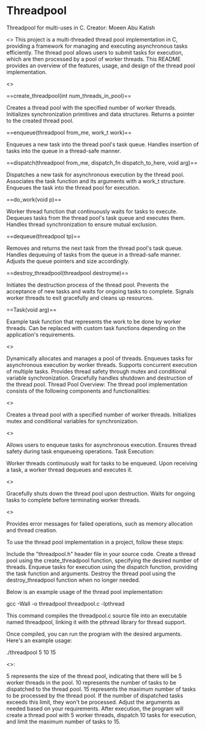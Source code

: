 # Threadpool
Threadpool for multi-uses in C.
Creator: Moeen Abu Katish

<<Introduction>>
This project is a multi-threaded thread pool implementation in C, providing a framework for managing and executing asynchronous tasks efficiently. The thread pool allows users to submit tasks for execution, which are then processed by a pool of worker threads. This README provides an overview of the features, usage, and design of the thread pool implementation.


<<Functionality Overview>>

==create_threadpool(int num_threads_in_pool)==

Creates a thread pool with the specified number of worker threads.
Initializes synchronization primitives and data structures.
Returns a pointer to the created thread pool.

==enqueue(threadpool from_me, work_t work)==

Enqueues a new task into the thread pool's task queue.
Handles insertion of tasks into the queue in a thread-safe manner.

==dispatch(threadpool from_me, dispatch_fn dispatch_to_here, void arg)==

Dispatches a new task for asynchronous execution by the thread pool.
Associates the task function and its arguments with a work_t structure.
Enqueues the task into the thread pool for execution.

==do_work(void p)==

Worker thread function that continuously waits for tasks to execute.
Dequeues tasks from the thread pool's task queue and executes them.
Handles thread synchronization to ensure mutual exclusion.

==dequeue(threadpool tp)==

Removes and returns the next task from the thread pool's task queue.
Handles dequeuing of tasks from the queue in a thread-safe manner.
Adjusts the queue pointers and size accordingly.

==destroy_threadpool(threadpool destroyme)==

Initiates the destruction process of the thread pool.
Prevents the acceptance of new tasks and waits for ongoing tasks to complete.
Signals worker threads to exit gracefully and cleans up resources.

==Task(void arg)==

Example task function that represents the work to be done by worker threads.
Can be replaced with custom task functions depending on the application's requirements.

<<Features>>

Dynamically allocates and manages a pool of threads.
Enqueues tasks for asynchronous execution by worker threads.
Supports concurrent execution of multiple tasks.
Provides thread safety through mutex and conditional variable synchronization.
Gracefully handles shutdown and destruction of the thread pool.
Thread Pool Overview:
The thread pool implementation consists of the following components and functionalities:

<<Threadpool Creation>>

Creates a thread pool with a specified number of worker threads.
Initializes mutex and conditional variables for synchronization.

<<Task Enqueueing>>

Allows users to enqueue tasks for asynchronous execution.
Ensures thread safety during task enqueueing operations.
Task Execution:

Worker threads continuously wait for tasks to be enqueued.
Upon receiving a task, a worker thread dequeues and executes it.

<<Threadpool Destruction>>

Gracefully shuts down the thread pool upon destruction.
Waits for ongoing tasks to complete before terminating worker threads.

<<Error Handling>>

Provides error messages for failed operations, such as memory allocation and thread creation.

To use the thread pool implementation in a project, follow these steps:

Include the "threadpool.h" header file in your source code.
Create a thread pool using the create_threadpool function, specifying the desired number of threads.
Enqueue tasks for execution using the dispatch function, providing the task function and arguments.
Destroy the thread pool using the destroy_threadpool function when no longer needed.

Below is an example usage of the thread pool implementation:

gcc -Wall -o threadpool threadpool.c -lpthread

This command compiles the threadpool.c source file into an executable named threadpool, linking it with the pthread library for thread support.

Once compiled, you can run the program with the desired arguments. Here's an example usage:

./threadpool 5 10 15


<<In this command>>:

5 represents the size of the thread pool, indicating that there will be 5 worker threads in the pool.
10 represents the number of tasks to be dispatched to the thread pool.
15 represents the maximum number of tasks to be processed by the thread pool. If the number of dispatched tasks exceeds this limit, they won't be processed.
Adjust the arguments as needed based on your requirements. After execution, the program will create a thread pool with 5 worker threads, dispatch 10 tasks for execution, and limit the maximum number of tasks to 15.
